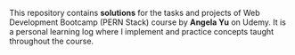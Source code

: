 This repository contains **solutions** for the tasks and projects of Web Development Bootcamp (PERN Stack) course by **Angela Yu** on Udemy. It is a personal learning log where I implement and practice concepts taught throughout the course.
 

